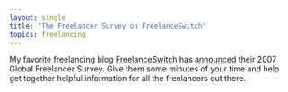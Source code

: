 ```yaml
---
layout: single
title: "The Freelancer Survey on FreelanceSwitch"
topics: freelancing
---
```

My favorite freelancing blog <a href="http://www.freelanceswitch.com/">FreelanceSwitch</a> has <a href="http://freelanceswitch.com/general/freelancers-unite-the-2007-global-freelancer-survey-is-here/">announced</a> their 2007 Global Freelancer Survey. Give them some minutes of your time and help get together helpful information for all the freelancers out there.